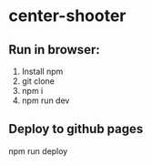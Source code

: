 # center-shooter

## Run in browser:
1. Install npm
2. git clone
3. npm i
4. npm run dev

## Deploy to github pages

npm run deploy
